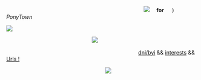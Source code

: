 ⠀⠀ ⠀⠀ ⠀⠀⠀ ⠀ ⠀ ⠀⠀⠀⠀ ⠀⠀ ⠀⠀⠀ ⠀ ⠀ ⠀⠀⠀ ⠀⠀ ⠀⠀⠀ ⠀ ⠀![](https://64.media.tumblr.com/2fdb81114d8d6a6c9ee3351fb6f69db0/8851735f23cf5f73-9b/s75x75_c1/88690d2a54a89bb6d00f271a1da423b07d7c606e.gifv)　 **for** 　 )　 *PonyTown* 

![](https://64.media.tumblr.com/065f40262ac7fcffbcc20778946798cf/dbfd783a61ca6cca-03/s2048x3072/ab205721aac53b73372b984b010109a6d0581781.pnj)

⠀⠀ ⠀⠀ ⠀⠀⠀ ⠀ ⠀ ⠀⠀⠀⠀ ⠀⠀⠀ ⠀⠀ ⠀![](https://64.media.tumblr.com/1c58646ab5ad9bb56f7342fc7a5d6fed/d1b9e8146bf54647-cc/s500x750/de29c6b918c5b468b4cdfead5cdd699ae5209c7b.pnj)

⠀⠀ ⠀⠀ ⠀⠀⠀ ⠀ ⠀ ⠀⠀⠀⠀ ⠀⠀ ⠀⠀⠀ ⠀ ⠀ ⠀⠀⠀⠀ ⠀⠀  ⠀⠀ ⠀[dni/byi](https://rentry.co/bedochu) && [interests](https://rentry.co/albedochu) && [Urls !](https://rentry.co/scaraurlhoard)

⠀ ⠀⠀⠀ ⠀ ⠀ ⠀⠀⠀⠀ ⠀⠀⠀  ⠀⠀⠀⠀  ⠀⠀⠀  ⠀⠀ ![](https://64.media.tumblr.com/85bf8f568908b2dffdaeb23a760e2726/80047eaaa354494d-e8/s400x600/b6d9c3b17e741d1aac7400bf2482d98eccbc31f9.pnj)
